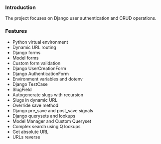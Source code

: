 ### Introduction
The project focuses on Django user authentication and CRUD operations.
### Features
- Python virtual environment
- Dynamic URL routing
- Django forms
- Model forms
- Custom form validation
- Django UserCreationForm
- Django AuthenticationForm
- Environment variables and dotenv
- Django TestCase
- SlugField
- Autogenerate slugs with recursion
- Slugs in dynamic URL
- Override save method
- Django pre_save and post_save signals
- Django querysets and lookups
- Model Manager and Custom Queryset
- Complex search using Q lookups
- Get absolute URL
- URLs reverse
